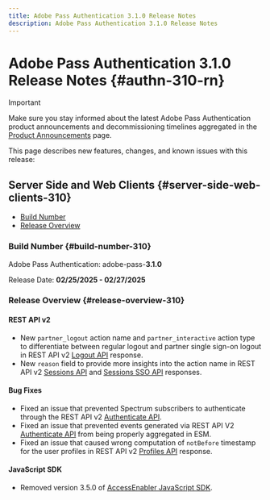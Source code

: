 ```yaml
---
title: Adobe Pass Authentication 3.1.0 Release Notes
description: Adobe Pass Authentication 3.1.0 Release Notes
---
```

# Adobe Pass Authentication 3.1.0 Release Notes {#authn-310-rn}

>[!IMPORTANT]
>
> Make sure you stay informed about the latest Adobe Pass Authentication product announcements and decommissioning timelines aggregated in the [Product Announcements](/help/authentication/product-announcements.md) page.

This page describes new features, changes, and known issues with this release:

## Server Side and Web Clients {#server-side-web-clients-310}

* [Build Number](#build-number-310)
* [Release Overview](#release-overview-310)

### Build Number {#build-number-310}

Adobe Pass Authentication: adobe-pass-**3.1.0**

Release Date: **02/25/2025 - 02/27/2025**

### Release Overview {#release-overview-310}

#### REST API v2

* New `partner_logout` action name and `partner_interactive` action type to differentiate between regular logout and partner single sign-on logout in REST API v2 [Logout API](/help/authentication/integration-guide-programmers/rest-apis/rest-api-v2/apis/logout-apis/rest-api-v2-logout-apis-initiate-logout-for-specific-mvpd.md) response.
* New `reason` field to provide more insights into the action name in REST API v2 [Sessions API](/help/authentication/integration-guide-programmers/rest-apis/rest-api-v2/apis/sessions-apis/rest-api-v2-sessions-apis-create-authentication-session.md) and [Sessions SSO API](/help/authentication/integration-guide-programmers/rest-apis/rest-api-v2/apis/partner-single-sign-on-apis/rest-api-v2-partner-single-sign-on-apis-retrieve-partner-authentication-request.md) responses.

#### Bug Fixes

* Fixed an issue that prevented Spectrum subscribers to authenticate through the REST API v2 [Authenticate API](/help/authentication/integration-guide-programmers/rest-apis/rest-api-v2/apis/sessions-apis/rest-api-v2-sessions-apis-perform-authentication-in-user-agent.md).
* Fixed an issue that prevented events generated via REST API V2 [Authenticate API](/help/authentication/integration-guide-programmers/rest-apis/rest-api-v2/apis/sessions-apis/rest-api-v2-sessions-apis-perform-authentication-in-user-agent.md) from being properly aggregated in ESM.
* Fixed an issue that caused wrong computation of `notBefore` timestamp for the user profiles in REST API v2 [Profiles API](/help/authentication/integration-guide-programmers/rest-apis/rest-api-v2/apis/profiles-apis/rest-api-v2-profiles-apis-retrieve-profiles.md) response.

#### JavaScript SDK

* Removed version 3.5.0 of [AccessEnabler JavaScript SDK](authn-rn-javascript-471.md).